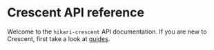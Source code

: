 # Crescent API reference

Welcome to the `hikari-crescent` API documentation. If you are new to Crescent, first take a look at [guides](../guides/index.md).
